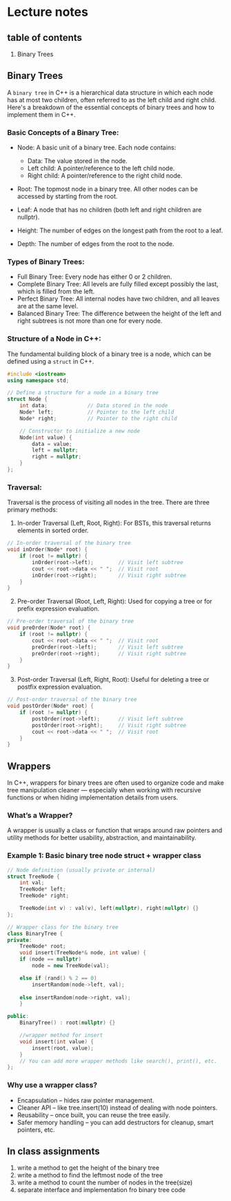 # Lecture notes

## table of contents
1. Binary Trees


## Binary Trees
A ```binary tree``` in C++ is a hierarchical data structure in which each node has at most two children, often referred to as the left child and right child. Here's a breakdown of the essential concepts of binary trees and how to implement them in C++.

### Basic Concepts of a Binary Tree:
* Node: A basic unit of a binary tree. Each node contains:
  * Data: The value stored in the node.
  * Left child: A pointer/reference to the left child node.
  * Right child: A pointer/reference to the right child node.

* Root: The topmost node in a binary tree. All other nodes can be accessed by starting from the root.

* Leaf: A node that has no children (both left and right children are nullptr).

* Height: The number of edges on the longest path from the root to a leaf.

* Depth: The number of edges from the root to the node.

### Types of Binary Trees:
* Full Binary Tree: Every node has either 0 or 2 children.
* Complete Binary Tree: All levels are fully filled except possibly the last, which is filled from the left.
* Perfect Binary Tree: All internal nodes have two children, and all leaves are at the same level.
* Balanced Binary Tree: The difference between the height of the left and right subtrees is not more than one for every node.

### Structure of a Node in C++:
The fundamental building block of a binary tree is a node, which can be defined using a ```struct``` in C++.

```cpp
#include <iostream>
using namespace std;

// Define a structure for a node in a binary tree
struct Node {
    int data;             // Data stored in the node
    Node* left;           // Pointer to the left child
    Node* right;          // Pointer to the right child

    // Constructor to initialize a new node
    Node(int value) {
        data = value;
        left = nullptr;
        right = nullptr;
    }
};
```


### Traversal:
Traversal is the process of visiting all nodes in the tree. There are three primary methods:

1. In-order Traversal (Left, Root, Right):
For BSTs, this traversal returns elements in sorted order.
```cpp
// In-order traversal of the binary tree
void inOrder(Node* root) {
    if (root != nullptr) {
        inOrder(root->left);        // Visit left subtree
        cout << root->data << " ";  // Visit root
        inOrder(root->right);       // Visit right subtree
    }
}
```

2. Pre-order Traversal (Root, Left, Right):
Used for copying a tree or for prefix expression evaluation.
```cpp
// Pre-order traversal of the binary tree
void preOrder(Node* root) {
    if (root != nullptr) {
        cout << root->data << " ";  // Visit root
        preOrder(root->left);       // Visit left subtree
        preOrder(root->right);      // Visit right subtree
    }
}
```

3. Post-order Traversal (Left, Right, Root):
Useful for deleting a tree or postfix expression evaluation.
```cpp
// Post-order traversal of the binary tree
void postOrder(Node* root) {
    if (root != nullptr) {
        postOrder(root->left);      // Visit left subtree
        postOrder(root->right);     // Visit right subtree
        cout << root->data << " ";  // Visit root
    }
}
```


## Wrappers
In C++, wrappers for binary trees are often used to organize code and make tree manipulation cleaner — especially when working with recursive functions or when hiding implementation details from users.

### What’s a Wrapper?
A wrapper is usually a class or function that wraps around raw pointers and utility methods for better usability, abstraction, and maintainability.

### Example 1: Basic binary tree node struct + wrapper class
```cpp
// Node definition (usually private or internal)
struct TreeNode {
    int val;
    TreeNode* left;
    TreeNode* right;

    TreeNode(int v) : val(v), left(nullptr), right(nullptr) {}
};

// Wrapper class for the binary tree
class BinaryTree {
private:
    TreeNode* root;
    void insert(TreeNode*& node, int value) {
    if (node == nullptr)
        node = new TreeNode(val);

    else if (rand() % 2 == 0)
        insertRandom(node->left, val);
    
    else insertRandom(node->right, val);
    }

public:
    BinaryTree() : root(nullptr) {}

    //wrapper method for insert
    void insert(int value) {
        insert(root, value);
    }
    // You can add more wrapper methods like search(), print(), etc.
};
```

### Why use a wrapper class?
* Encapsulation – hides raw pointer management.
* Cleaner API – like tree.insert(10) instead of dealing with node pointers.
* Reusability – once built, you can reuse the tree easily.
* Safer memory handling – you can add destructors for cleanup, smart pointers, etc.


## In class assignments
1. write a method to get the height of the binary tree
2. write a method to find the leftmost node of the tree
3. write a method to count the number of nodes in the tree(size)
4. separate interface and implementation fro binary tree code
